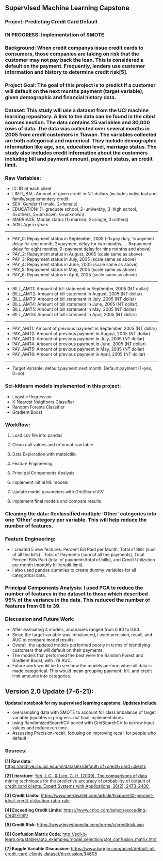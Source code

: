## Supervised Machine Learning Capstone
### Project: Predicting Credit Card Default

### IN PROGRESS: Implementation of SMOTE
### Background: When credit companys issue credit cards to consumers, those companies are taking on risk that the customer may not pay back the loan. This is considered a default on the payment. Frequently, lenders use customer information and history to determine credit risk[5].

### Project Goal: The goal of this project is to predict if a customer will default on the next months payment (target variable), given demographic and financial history data.

### Dataset: This study will use a dataset from the UCI machine learning repository. A link to the data can be found in the cited sources section. The data contains 25 variables and 30,000 rows of data. The data was collected over several months in 2005 from credit customers in Tiawan. The variables collected are both categorical and numerical. They include demographic information like age, sex, education level, marriage status. The study also includes credit information about the customers including bill and payment amount, payment status, an credit limit.

### Raw Variables:
* ID: ID of each client
* LIMIT_BAL: Amount of given credit in NT dollars (includes individual and family/supplementary credit
* SEX: Gender (1=male, 2=female)
* EDUCATION: (1=graduate school, 2=university, 3=high school, 4=others, 5=unknown, 6=unknown)
* MARRIAGE: Marital status (1=married, 2=single, 3=others)
* AGE: Age in years
----------------------
* PAY_0: Repayment status in September, 2005 (-1=pay duly, 1=payment delay for one month, 2=payment delay for two months, … 8=payment delay for eight months, 9=payment delay for nine months and above)
* PAY_2: Repayment status in August, 2005 (scale same as above)
* PAY_3: Repayment status in July, 2005 (scale same as above)
* PAY_4: Repayment status in June, 2005 (scale same as above)
* PAY_5: Repayment status in May, 2005 (scale same as above)
* PAY_6: Repayment status in April, 2005 (scale same as above)
----------------------
* BILL_AMT1: Amount of bill statement in September, 2005 (NT dollar)
* BILL_AMT2: Amount of bill statement in August, 2005 (NT dollar)
* BILL_AMT3: Amount of bill statement in July, 2005 (NT dollar)
* BILL_AMT4: Amount of bill statement in June, 2005 (NT dollar)
* BILL_AMT5: Amount of bill statement in May, 2005 (NT dollar)
* BILL_AMT6: Amount of bill statement in April, 2005 (NT dollar)
----------------------
* PAY_AMT1: Amount of previous payment in September, 2005 (NT dollar)
* PAY_AMT2: Amount of previous payment in August, 2005 (NT dollar)
* PAY_AMT3: Amount of previous payment in July, 2005 (NT dollar)
* PAY_AMT4: Amount of previous payment in June, 2005 (NT dollar)
* PAY_AMT5: Amount of previous payment in May, 2005 (NT dollar)
* PAY_AMT6: Amount of previous payment in April, 2005 (NT dollar)
----------------------
* Target Variable: default.payment.next.month: Default payment (1=yes, 0=no)

### Sci-kitlearn models implemented in this project:
* Logistic Regression
* K-Nearest Neighbors Classifier
* Random Forests Classifier
* Gradient Boost

### Workflow:
1. Load csv file into pandas

2. Clean null values and reformat raw table

3. Data Exploration with matplotlib

4. Feature Engineering

5. Principal Components Analysis

6. Implement initial ML models

7. Update model parameters with GridSearchCV

8. Implement final models and compare results

### Cleaning the data: Reclassified multiple ‘Other’ categories into one ‘Other’ category per variable. This will help reduce the number of features.

### Feature Engineering: 
* I created 5 new features: Percent Bill Paid per Month, Total of Bills (sum of all the bills) , Total of Payments (sum of all the payments), Total Percent Bills Paid (total of payments/total of bills), and Credit Utilization per month (monthly bill/credit limit).
* I also used pandas dummies to create dummy variables for all categorical data. 

### Principal Components Analysis: I used PCA to reduce the number of features in the dataset to those which described 95% of the variance in the data. This reduced the number of features from 68 to 39. 
 
### Discussion and Future Work:
* After evaluating 4 models, accuracies ranged from 0.80 to 0.83.
* Since the target variable was imbalanced, I used precision, recall, and AUC to compare model results.
* Overall, the updated models performed poorly in terms of identifying customers that will default on their payments.
* The models that performed the best were the Random Forest and Gradient Boost, with .76 AUC.
* Future work would be to see how the models perform when all data is made categorical. This would mean grouping payment, bill, and credit limit amounts into categories.

## Version 2.0 Update (7-6-21):

**Updated notebook for my supervised learning capstone. Updates include:**
* oversampling data with SMOTE to account for class imbalance of target variable (updates in progress. not final implementation).
* using RandomizedSearchCV paired with GridSearchCV to narrow input values and reduce run time.
* Assessing Precision-recall, focusing on improving recall for people who default


### Sources:

**[1] Raw data:** https://archive.ics.uci.edu/ml/datasets/default+of+credit+card+clients

**[2] Literature:** [Yeh, I. C., & Lien, C. H. (2009). The comparisons of data mining techniques for the predictive accuracy of probability of default of credit card clients. Expert Systems with Applications, 36(2), 2473-2480.](https://bradzzz.gitbooks.io/ga-seattle-dsi/content/dsi/dsi_05_classification_databases/2.1-lesson/assets/datasets/DefaultCreditCardClients_yeh_2009.pdf)

**[3] Credit Limits:** https://www.nerdwallet.com/article/finance/30-percent-ideal-credit-utilization-ratio-rule

**[4] Exceeding Credit Limits:** https://www.cnbc.com/select/exceeding-credit-limit/

**[5] Credit Risk:** https://www.investopedia.com/terms/c/creditrisk.asp

**[6] Confusion Matrix Code:** http://scikit-learn.org/stable/auto_examples/model_selection/plot_confusion_matrix.html

**[7] Kaggle Variable Discussion:** https://www.kaggle.com/uciml/default-of-credit-card-clients-dataset/discussion/34608
